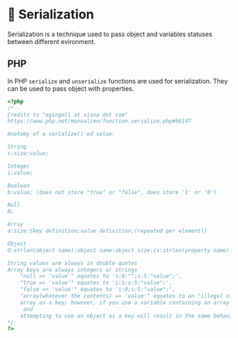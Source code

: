 # 📩 Serialization

Serialization is a technique used to pass object and variables statuses between different evironment.

## PHP

In PHP `serialize` and `unserialize` functions are used for serialization. They can be used to pass object with properties.

```php
<?php
/*
Credits to "egingell at sisna dot com"
https://www.php.net/manual/en/function.serialize.php#66147

Anatomy of a serialize()'ed value:

String
s:size:value;

Integer
i:value;

Boolean
b:value; (does not store "true" or "false", does store '1' or '0')

Null
N;

Array
a:size:{key definition;value definition;(repeated per element)}

Object
O:strlen(object name):object name:object size:{s:strlen(property name):property name:property definition;(repeated per property)}

String values are always in double quotes
Array keys are always integers or strings
    "null => 'value'" equates to 's:0:"";s:5:"value";',
    "true => 'value'" equates to 'i:1;s:5:"value";',
    "false => 'value'" equates to 'i:0;s:5:"value";',
    "array(whatever the contents) => 'value'" equates to an "illegal offset type" warning because you can't use an
    array as a key; however, if you use a variable containing an array as a key, it will equate to 's:5:"Array";s:5:"value";',
     and
    attempting to use an object as a key will result in the same behavior as using an array will.
*/
?>
```
